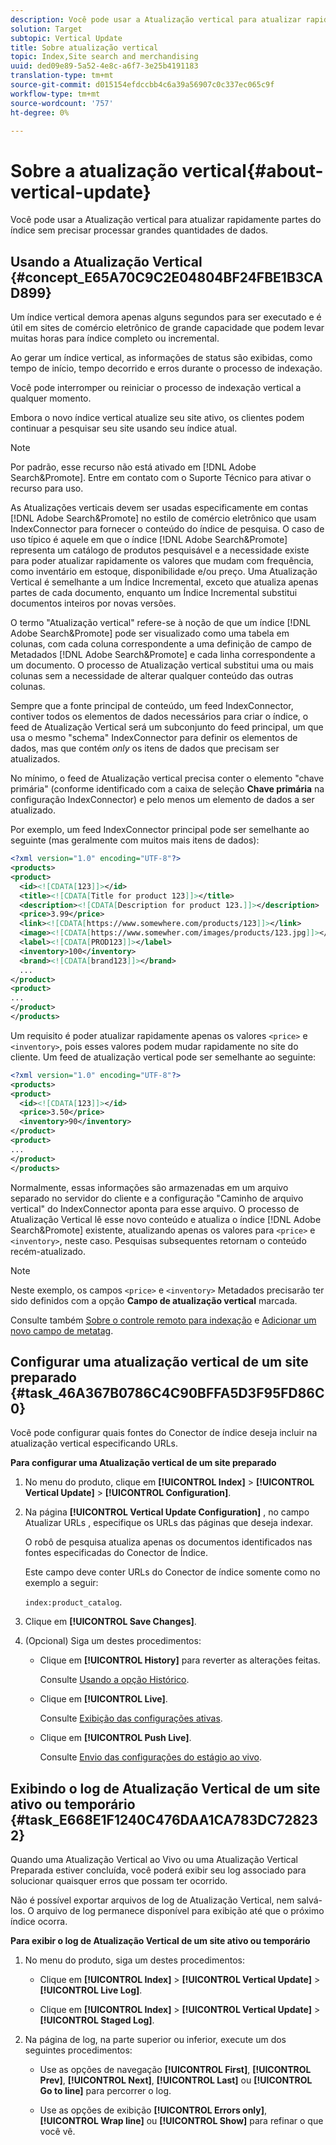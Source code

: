 ```yaml
---
description: Você pode usar a Atualização vertical para atualizar rapidamente partes do índice sem precisar processar grandes quantidades de dados.
solution: Target
subtopic: Vertical Update
title: Sobre atualização vertical
topic: Index,Site search and merchandising
uuid: ded09e89-5a52-4e8c-a6f7-3e25b4191183
translation-type: tm+mt
source-git-commit: d015154efdccbb4c6a39a56907c0c337ec065c9f
workflow-type: tm+mt
source-wordcount: '757'
ht-degree: 0%

---
```



# Sobre a atualização vertical{#about-vertical-update}

Você pode usar a Atualização vertical para atualizar rapidamente partes do índice sem precisar processar grandes quantidades de dados.

## Usando a Atualização Vertical {#concept_E65A70C9C2E04804BF24FBE1B3CAD899}

Um índice vertical demora apenas alguns segundos para ser executado e é útil em sites de comércio eletrônico de grande capacidade que podem levar muitas horas para índice completo ou incremental.

Ao gerar um índice vertical, as informações de status são exibidas, como tempo de início, tempo decorrido e erros durante o processo de indexação.

Você pode interromper ou reiniciar o processo de indexação vertical a qualquer momento.

Embora o novo índice vertical atualize seu site ativo, os clientes podem continuar a pesquisar seu site usando seu índice atual.

>[!NOTE]
>
>Por padrão, esse recurso não está ativado em [!DNL Adobe Search&Promote]. Entre em contato com o Suporte Técnico para ativar o recurso para uso.

As Atualizações verticais devem ser usadas especificamente em contas [!DNL Adobe Search&Promote] no estilo de comércio eletrônico que usam IndexConnector para fornecer o conteúdo do índice de pesquisa. O caso de uso típico é aquele em que o índice [!DNL Adobe Search&Promote] representa um catálogo de produtos pesquisável e a necessidade existe para poder atualizar rapidamente os valores que mudam com frequência, como inventário em estoque, disponibilidade e/ou preço. Uma Atualização Vertical é semelhante a um Índice Incremental, exceto que atualiza apenas partes de cada documento, enquanto um Índice Incremental substitui documentos inteiros por novas versões.

O termo &quot;Atualização vertical&quot; refere-se à noção de que um índice [!DNL Adobe Search&Promote] pode ser visualizado como uma tabela em colunas, com cada coluna correspondente a uma definição de campo de Metadados [!DNL Adobe Search&Promote] e cada linha correspondente a um documento. O processo de Atualização vertical substitui uma ou mais colunas sem a necessidade de alterar qualquer conteúdo das outras colunas.

Sempre que a fonte principal de conteúdo, um feed IndexConnector, contiver todos os elementos de dados necessários para criar o índice, o feed de Atualização Vertical será um subconjunto do feed principal, um que usa o mesmo &quot;schema&quot; IndexConnector para definir os elementos de dados, mas que contém *only* os itens de dados que precisam ser atualizados.

No mínimo, o feed de Atualização vertical precisa conter o elemento &quot;chave primária&quot; (conforme identificado com a caixa de seleção **Chave primária** na configuração IndexConnector) e pelo menos um elemento de dados a ser atualizado.

Por exemplo, um feed IndexConnector principal pode ser semelhante ao seguinte (mas geralmente com muitos mais itens de dados):

```xml
<?xml version="1.0" encoding="UTF-8"?>
<products>
<product>
  <id><![CDATA[123]]></id>
  <title><![CDATA[Title for product 123]]></title>
  <description><![CDATA[Description for product 123.]]></description>
  <price>3.99</price>
  <link><![CDATA[https://www.somewhere.com/products/123]]></link>
  <image><![CDATA[https://www.somewher.com/images/products/123.jpg]]></image>
  <label><![CDATA[PROD123]]></label>
  <inventory>100</inventory>
  <brand><![CDATA[brand123]]></brand>
  ...
</product>
<product>
...
</product>
</products>
```

Um requisito é poder atualizar rapidamente apenas os valores `<price>` e `<inventory>`, pois esses valores podem mudar rapidamente no site do cliente. Um feed de atualização vertical pode ser semelhante ao seguinte:

```xml
<?xml version="1.0" encoding="UTF-8"?>
<products>
<product>
  <id><![CDATA[123]]></id>
  <price>3.50</price>
  <inventory>90</inventory>
</product>
<product>
...
</product>
</products>
```

Normalmente, essas informações são armazenadas em um arquivo separado no servidor do cliente e a configuração &quot;Caminho de arquivo vertical&quot; do IndexConnector aponta para esse arquivo. O processo de Atualização Vertical lê esse novo conteúdo e atualiza o índice [!DNL Adobe Search&Promote] existente, atualizando apenas os valores para `<price>` e `<inventory>`, neste caso. Pesquisas subsequentes retornam o conteúdo recém-atualizado.

>[!NOTE]
Neste exemplo, os campos `<price>` e `<inventory>` Metadados precisarão ter sido definidos com a opção **Campo de atualização vertical** marcada.

Consulte também [Sobre o controle remoto para indexação](../c-about-index-menu/c-about-remote-control-for-indexing.md#concept_C79B322190E84106A434E5C6D4A4118F) e [Adicionar um novo campo de metatag](../c-about-settings-menu/c-about-metadata-menu.md#task_6DF188C0FC7F4831A4444CA9AFA615E5).

## Configurar uma atualização vertical de um site preparado {#task_46A367B0786C4C90BFFA5D3F95FD86C0}

Você pode configurar quais fontes do Conector de índice deseja incluir na atualização vertical especificando URLs.

**Para configurar uma Atualização vertical de um site preparado**

1. No menu do produto, clique em **[!UICONTROL Index]** > **[!UICONTROL Vertical Update]** > **[!UICONTROL Configuration]**.
1. Na página **[!UICONTROL Vertical Update Configuration]** , no campo Atualizar URLs , especifique os URLs das páginas que deseja indexar.

   O robô de pesquisa atualiza apenas os documentos identificados nas fontes especificadas do Conector de Índice.

   Este campo deve conter URLs do Conector de índice somente como no exemplo a seguir:

   `index:product_catalog`.
1. Clique em **[!UICONTROL Save Changes]**.
1. (Opcional) Siga um destes procedimentos:

   * Clique em **[!UICONTROL History]** para reverter as alterações feitas.

      Consulte [Usando a opção Histórico](../t-using-the-history-option.md#task_70DD3F87A67242BBBD2CB27156F43002).

   * Clique em **[!UICONTROL Live]**.

      Consulte [Exibição das configurações ativas](../c-about-staging.md#task_401A0EBDB5DB4D4CA933CBA7BECDC10F).

   * Clique em **[!UICONTROL Push Live]**.

      Consulte [Envio das configurações do estágio ao vivo](../c-about-staging.md#task_44306783B4C0408AAA58B471DAF2D9A4).

## Exibindo o log de Atualização Vertical de um site ativo ou temporário {#task_E668E1F1240C476DAA1CA783DC728232}

Quando uma Atualização Vertical ao Vivo ou uma Atualização Vertical Preparada estiver concluída, você poderá exibir seu log associado para solucionar quaisquer erros que possam ter ocorrido.

Não é possível exportar arquivos de log de Atualização Vertical, nem salvá-los. O arquivo de log permanece disponível para exibição até que o próximo índice ocorra.

**Para exibir o log de Atualização Vertical de um site ativo ou temporário**

1. No menu do produto, siga um destes procedimentos:

   * Clique em **[!UICONTROL Index]** > **[!UICONTROL Vertical Update]** > **[!UICONTROL Live Log]**.

   * Clique em **[!UICONTROL Index]** > **[!UICONTROL Vertical Update]** > **[!UICONTROL Staged Log]**.

1. Na página de log, na parte superior ou inferior, execute um dos seguintes procedimentos:

   * Use as opções de navegação **[!UICONTROL First]**, **[!UICONTROL Prev]**, **[!UICONTROL Next]**, **[!UICONTROL Last]** ou **[!UICONTROL Go to line]** para percorrer o log.

   * Use as opções de exibição **[!UICONTROL Errors only]**, **[!UICONTROL Wrap line]** ou **[!UICONTROL Show]** para refinar o que você vê.

